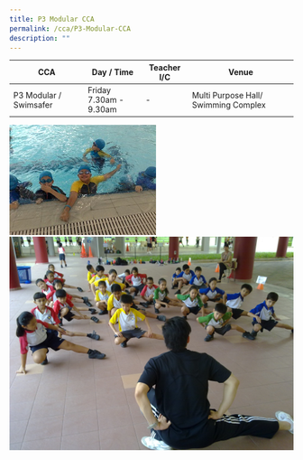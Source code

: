 ```yaml
---
title: P3 Modular CCA
permalink: /cca/P3-Modular-CCA
description: ""
---
```

| CCA | Day / Time | Teacher I/C |  Venue | 
| -------- | -------- | -------- | --- | 
| P3 Modular / Swimsafer     | Friday<br>7.30am - 9.30am     | -     | Multi Purpose Hall/ Swimming Complex|

![](/images/P3%20Moular_edited.jpg)
![](/images/WUSHU.jpeg)